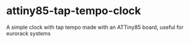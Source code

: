 # attiny85-tap-tempo-clock
A simple clock with tap tempo made with an ATTiny85 board, useful for eurorack systems
